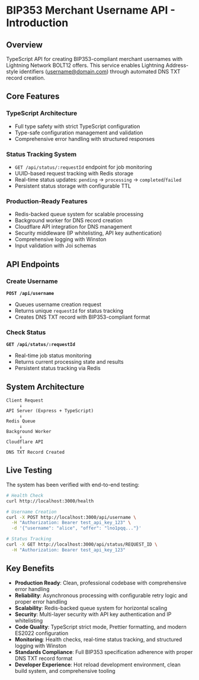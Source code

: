 # BIP353 Merchant Username API - Introduction

## Overview

TypeScript API for creating BIP353-compliant merchant usernames with Lightning Network BOLT12 offers. This service enables Lightning Address-style identifiers (username@domain.com) through automated DNS TXT record creation.

## Core Features

### TypeScript Architecture

- Full type safety with strict TypeScript configuration
- Type-safe configuration management and validation
- Comprehensive error handling with structured responses

### Status Tracking System

- `GET /api/status/:requestId` endpoint for job monitoring
- UUID-based request tracking with Redis storage
- Real-time status updates: `pending` → `processing` → `completed`/`failed`
- Persistent status storage with configurable TTL

### Production-Ready Features

- Redis-backed queue system for scalable processing
- Background worker for DNS record creation
- Cloudflare API integration for DNS management
- Security middleware (IP whitelisting, API key authentication)
- Comprehensive logging with Winston
- Input validation with Joi schemas

## API Endpoints

### Create Username

**`POST /api/username`**

- Queues username creation request
- Returns unique `requestId` for status tracking
- Creates DNS TXT record with BIP353-compliant format

### Check Status

**`GET /api/status/:requestId`**

- Real-time job status monitoring
- Returns current processing state and results
- Persistent status tracking via Redis

## System Architecture

```
Client Request
     ↓
API Server (Express + TypeScript)
     ↓
Redis Queue
     ↓
Background Worker
     ↓
Cloudflare API
     ↓
DNS TXT Record Created
```

## Live Testing

The system has been verified with end-to-end testing:

```bash
# Health Check
curl http://localhost:3000/health

# Username Creation
curl -X POST http://localhost:3000/api/username \
  -H "Authorization: Bearer test_api_key_123" \
  -d '{"username": "alice", "offer": "lno1pqq..."}'

# Status Tracking
curl -X GET http://localhost:3000/api/status/REQUEST_ID \
  -H "Authorization: Bearer test_api_key_123"

```

## Key Benefits

- **Production Ready**: Clean, professional codebase with comprehensive error handling
- **Reliability**: Asynchronous processing with configurable retry logic and proper error handling
- **Scalability**: Redis-backed queue system for horizontal scaling
- **Security**: Multi-layer security with API key authentication and IP whitelisting
- **Code Quality**: TypeScript strict mode, Prettier formatting, and modern ES2022 configuration
- **Monitoring**: Health checks, real-time status tracking, and structured logging with Winston
- **Standards Compliance**: Full BIP353 specification adherence with proper DNS TXT record format
- **Developer Experience**: Hot reload development environment, clean build system, and comprehensive tooling
